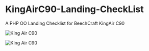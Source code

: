 KingAirC90-Landing-CheckList
============================

A PHP OO Landing Checklist for BeechCraft KingAir C90

![](http://cavok.com.br/blog/wp-content/uploads/2009/12/3792244003_2d6c303af0.jpg "King Air C90")

![](http://img2.jetphotos.net:8080/img/1/2/3/0/33461_1261354032.jpg "King Air C90")


